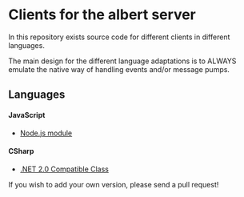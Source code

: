 # Clients for the albert server
In this repository exists source code for different clients in different languages.

The main design for the different language adaptations is to ALWAYS emulate the native way of handling events and/or message pumps.

## Languages

#### JavaScript
 - [Node.js module](/javascript/nodejs/README.md)
 

#### CSharp
 - [.NET 2.0 Compatible Class](/csharp/dotnet2/README.md)
 

If you wish to add your own version, please send a pull request!